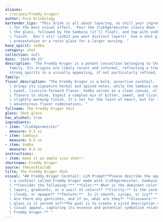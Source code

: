 ```yaml
---
aliases:
- /recipes/freddy_kruger/
author: Pure Drinkology
bartender_tips: "This drink is all about layering, so chill your ingredients beforehand\
  \ for the best visual effect.  Pour the J\xE4germeister slowly down the side of\
  \ the glass, followed by the Sambuca (it'll float), and top with vodka for a clean\
  \ finish.  Don't stir \u2013 you want distinct layers!  Use a shot glass for a traditional\
  \ presentation or a rocks glass for a larger serving. "
base_spirit: vodka
category: shot
collection: null
date: '2024-09-23'
description: 'The Freddy Kruger is a potent concoction belonging to the layered shot
  family. Its origins are likely recent and informal, reflecting a trend of combining
  strong spirits in a visually appealing, if not particularly refined, manner. '
family: ''
flavor_description: "The Freddy Kruger is a bold, assertive cocktail.  The J\xE4germeister\
  \ brings its signature herbal and spiced notes, while the Sambuca contributes a\
  \ sweet, licorice-forward flavor. Vodka serves as a clean canvas, allowing the other\
  \ flavors to shine. Expect a complex mix of bitter, sweet, and licorice, with a\
  \ slightly warming finish. It's not for the faint of heart, but for those who enjoy\
  \ adventurous flavor combinations. "
fullname: The Freddy Kruger Shot
glass: Shot glass
has_alcohol: true
ingredients:
- item: "J\xE4germeister"
  measure: 0.5 oz
- item: Sambuca
  measure: 0.5 oz
- item: Vodka
  measure: 0.5 oz
instructions:
- item: make it an ample size shot!!.
shortname: Freddy Kruger
source: thecocktaildb
title: The Freddy Kruger Shot
visual: "## Freddy Kruger Cocktail: LLM Prompt**Please describe the appearance of\
  \ a cocktail called Freddy Kruger made with J\xE4germeister, Sambuca, and Vodka.\
  \ **Consider the following:*** **Color:** What is the dominant color? Are there\
  \ layers, gradients, or a swirl of colors?* **Clarity:** Is the cocktail clear,\
  \ cloudy, or opaque?* **Texture:**  Is it smooth, syrupy, or icy?* **Garnish:**\
  \ Are there any garnishes, and if so, what are they?* **Glassware:** What type of\
  \ glass is it served in?**The goal is to create a vivid description of the cocktail's\
  \ visual appeal, capturing its essence and potential symbolism related to the name\
  \ Freddy Kruger.** "
---
```



